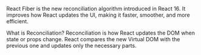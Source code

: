React Fiber is the new reconciliation algorithm introduced in React 16. It improves how React updates the UI, making it faster, smoother, and more efficient.

What is Reconciliation?
Reconciliation is how React updates the DOM when state or props change. React compares the new Virtual DOM with the previous one and updates only the necessary parts.  